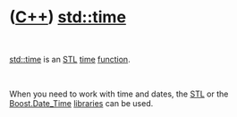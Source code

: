 



 

 

 

 

 

([C++](Cpp.htm)) [std::time](CppTime.htm)
=========================================

 

[std::time](CppStdTime.htm) is an [STL](CppStl.htm) [time](CppTime.htm)
[function](CppFunction.htm).

 

When you need to work with time and dates, the [STL](CppStl.htm) or the
[Boost.Date\_Time](CppDate_Time.htm) [libraries](CppLibrary.htm) can be
used.

 

 

 

 

 





 



